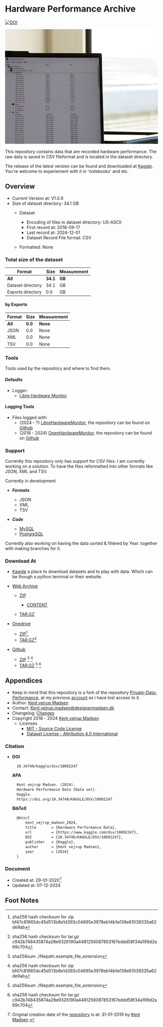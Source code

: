 # Hardware Performance Archive
[![DOI][ZENADO_BADGE]][ZENADO_DOI]

![Repository cover image for social networks][Cover_Image]

This repository contains data that are recorded hardware performance. The raw data is saved in CSV
fileformat and is located in the dataset directory.

The release of the latest version can be found and downloaded at 
[Kaggle][KAGGLE_DATASET_LOCATION]. 
You're welcome to experiement with it in 'notebooks' and etc.


## Overview
* Current Version at: V1.0.9
* Size of dataset directory: 34.1 GB
    * Dataset
        * Encoding of files in dataset directory: US-ASCII
        * First record at: 2018-09-17
        * Last record at: 2024-12-01
        * Dataset Record File format: CSV

    * Formatted: None


### Total size of the dataset

| Format                | Size         | Measurement  |
| --------------------- | ------------ | ------------ |
| **All**               | **34.1**     | **GB**       |
| Dataset directory     | 34.1         | GB           |
| Exports directory     | 0.0          | GB           |

#### by Exports

| Format       | Size         | Measurement  |
| ------------ | ------------ | ------------ |
| **All**      | **0.0**      | **None**     |
| JSON         | 0.0          | None         |
| XML          | 0.0          | None         |
| TSV          | 0.0          | None         |


### Tools
Tools used by the repository and where to find them.

#### Defaults
* Logger:
    * [Libre Hardware Monitor][LIBRE_HARDWARE_MONITOR_GITHUB]

#### Logging Tools
* Files logged with: 
    * (2024 - ?) [LibreHardwareMonitor][DOWNLOAD_LIBRE_HARDWARE_MONITOR], the repository can be found on [Github][LIBRE_HARDWARE_MONITOR_GITHUB]
    * (2018 - 2024) [OpenHardwareMonitor][DOWNLOAD_OPENHARDWARE_MONITOR], the repository can be found on [Github][OPENHARDWARE_MONITOR_GITHUB]



### Support
Currently this repository only has support for CSV files. 
I am currently working on a solution. 
To have the files reformatted into other formats like JSON, XML and TSV.

Currently in development
* ***Formats***
    * JSON
    * XML
    * TSV


* ***Code***
    * [MySQL][MYSQL_URL]
    * [PostgreSQL][POSTGRESQL_URL]


Currently also working on having the data sorted & filtered by Year. together with making branches for it.

### Download At
* [Kaggle][KAGGLE_DATASET_LOCATION] a place to download datasets and to play with data. Which can be though a python terminal or their website.

* [Web Archive][WEBARCHIVE_DATASET_LOCATION]
    * [ZIP][WEBARCHIVE_DATASET_ZIP]
        * [CONTENT][WEBARCHIVE_DATASET_ZIP_CONTENT]

    * [TAR.GZ][WEBARCHIVE_DATASET_TAR_GZ]

* [Onedrive][ONEDRIVE_LOCATION]
    * [ZIP](https://1drv.ms/u/s!AnVSo6qhoQp5j8RjDo0Z3ozNKr9xXQ?e=H3qbAm)[^2], 
    * [TAR.GZ](https://1drv.ms/u/s!AnVSo6qhoQp5j8RkosdL1iV1cWcG2g?e=ReCjNt)[^3]

* [Github][GITHUB_DATASET_RELEASE_LOCATION]
    * [ZIP][GITHUB_DATASET_LOCATION_ZIP] [^1] [^2]
    * [TAR.GZ][GITHUB_DATASET_LOCATION_TAR_GZ] [^1] [^3]


## Appendices
* Keep in mind that this repository is a fork of the repository [Private-Data-Performance][OLD_REPOSITORY], 
at my previous [account][PREVIOUS_ACCOUNT] as i have lost access to it.
* Author: [Kent vejrup Madsen][CURRENT_ACCOUNT]
* Contact: Kent.vejrup.madsen@designermadsen.dk
* Changelog: [Changes][CHANGELOG_LOCATION]
* Copyright 2018 - 2024 [Kent vejrup Madsen][CURRENT_ACCOUNT]
    * Licenses
        * [MIT - Source Code License][MIT_License]
        * [Dataset License - Attribution 4.0 International][ATT4INT_License]



### Citation
- **DOI** 
        
        10.34740/kaggle/dsv/10092247
    
     **APA**

        Kent vejrup Madsen. (2024). 
        Hardware Performance Data [Data set]. 
        Kaggle. 
        https://doi.org/10.34740/KAGGLE/DSV/10092247

    **BibTeX**

        @misc{
            kent_vejrup_madsen_2024,
            title       = {Hardware Performance Data},
            url         = {https://www.kaggle.com/dsv/10092247},
            DOI         = {10.34740/KAGGLE/DSV/10092247},
            publisher   = {Kaggle},
            author      = {Kent vejrup Madsen},
            year        = {2024}
        }


### Document
* Created at: 29-01-2020[^4]
* Updated at: 07-12-2024



## Foot Notes
[^1]: sha256sum ./filepath.example_file_extension

[^2]: sha256 hash checksum for zip bf47c81665dc45d513b8e1d393c04695e3978eb14b1ef39e61039335a62de9ab
[^3]: sha256 hash checksum for tar.gz c942b748435874a28e9326190a4481256087853167eddd58f34a199d2a69c704
[^4]: Original creation date of the [repository][OLD_REPOSITORY] is at: 31-01-2019 by [Kent Madsen][PREVIOUS_ACCOUNT]. 

<!-- Shortcuts -->
[MYSQL_URL]: https://www.mysql.com/
[POSTGRESQL_URL]: https://www.postgresql.org/

[Cover_Image]: .github/covers/800x600.jpg

[MIT_License]: License.md
[ATT4INT_License]: License.md  

[OLD_REPOSITORY]: https://github.com/KentMadsen/Private-Data-Performance


<!-- Donwload Dataset Shortcut -->
[KAGGLE_DATASET_LOCATION]: https://www.kaggle.com/datasets/kentvejrupmadsen/dataset-performance

[WEBARCHIVE_DATASET_LOCATION]: https://archive.org/details/HPA-Version-1.0.7

[WEBARCHIVE_DATASET_ZIP]: https://archive.org/download/HPA-Version-1.0.7/Archive-release-02-10-2024.zip
[WEBARCHIVE_DATASET_ZIP_CONTENT]: https://archive.org/download/HPA-Version-1.0.7/Archive-release-02-10-2024.zip/
[WEBARCHIVE_DATASET_TAR_GZ]: https://archive.org/download/HPA-Version-1.0.7/Archive-release-02-10-2024.tar.gz



[GITHUB_DATASET_RELEASE_LOCATION]: https://github.com/HardwarePerformanceArchive/Archive/releases/tag/release-02-10-2024
[GITHUB_DATASET_LOCATION_ZIP]: https://github.com/HardwarePerformanceArchive/Archive/archive/refs/tags/release-02-10-2024.zip
[GITHUB_DATASET_LOCATION_TAR_GZ]: https://github.com/HardwarePerformanceArchive/Archive/archive/refs/tags/release-02-10-2024.tar.gz



[ONEDRIVE_LOCATION]: https://1drv.ms/f/s!AnVSo6qhoQp5nsIYWtqU9wcmh2KVxw?e=L9x5en
[ONEDRIVE_ZIP_LOCATION]: https://1drv.ms/u/s!AnVSo6qhoQp5nsIZKxU2vO6eaGoW7g?e=iO8jJW
[ONEDRIVE_TAR_GZ_LOCATION]: https://1drv.ms/u/s!AnVSo6qhoQp5nsIaMP4qRe3LlNyfAg?e=tcVQYZ



[PREVIOUS_ACCOUNT]: https://github.com/KentMadsen
[CURRENT_ACCOUNT]: https://github.com/KentVejrupMadsen


[CHANGELOG_LOCATION]: changelog.md


[DOWNLOAD_OPENHARDWARE_MONITOR]: https://openhardwaremonitor.org/downloads/
[DOWNLOAD_LIBRE_HARDWARE_MONITOR]: https://github.com/LibreHardwareMonitor/LibreHardwareMonitor/releases/tag/v0.9.3


[OPENHARDWARE_MONITOR_GITHUB]: https://github.com/openhardwaremonitor/openhardwaremonitor
[LIBRE_HARDWARE_MONITOR_GITHUB]: https://github.com/LibreHardwareMonitor/LibreHardwareMonitor


[ZENADO_DOI]: https://doi.org/10.5281/zenodo.14028503
[ZENADO_BADGE]: https://zenodo.org/badge/237001402.svg